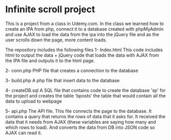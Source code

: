 # Infinite scroll project
This is a project from a class in Udemy.com. In the class we learned how to create an IPA from php, connect it to a database created with phpMyAdmin and use AJAX to load the data from the ipa into the jQuery file and as the user scrolls down the page, more content loads. 

The repository includes the following files
 1- Index.html
 This code includes html to output the data + jQuery code that loads the data with AJAX from the IPA file and outputs it to the html page. 

 2- conn.php 
 PHP file that creates a connection to the database

 3- build.php
 A php file that insert data to the database

 4- createDB.sql 
 A SQL file that contains code to create the database 'sp' for the project and creates the table 'bposts' the table that would contain all the data to upload to webpage

 5- api.php
 The API file. This file connects the page to the database. It contains a query that returns the rows of data that it asks for. It received the data that it needs from AJAX (these variables are saying how many and which rows to load). And converts the data from DB into JSON code so AJAX can read it. 
